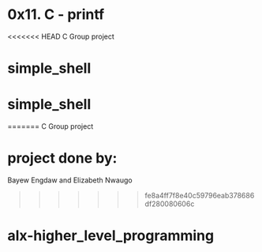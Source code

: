 # 0x11. C - printf
<<<<<<< HEAD
C
Group project
# simple_shell
# simple_shell
=======
C Group project
# project done by:
Bayew Engdaw and Elizabeth Nwaugo
>>>>>>> fe8a4ff7f8e40c59796eab378686df280080606c
# alx-higher_level_programming
